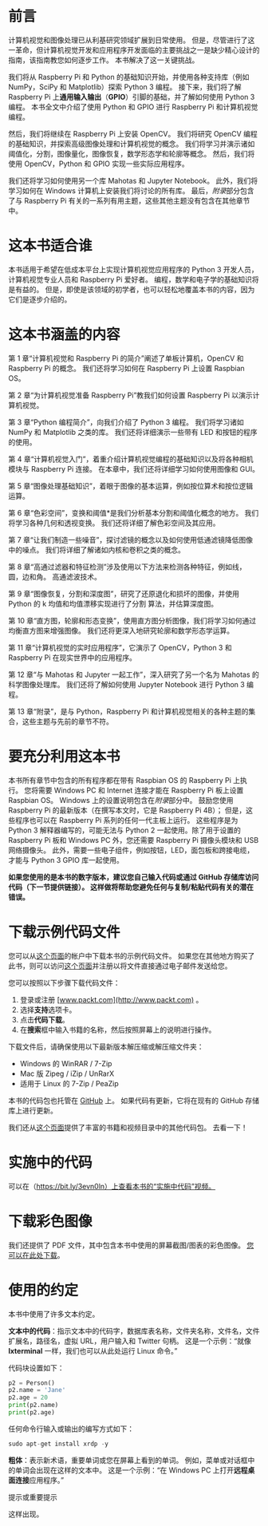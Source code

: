 # 前言

计算机视觉和图像处理已从利基研究领域扩展到日常使用。 但是，尽管进行了这一革命，但计算机视觉开发和应用程序开发面临的主要挑战之一是缺少精心设计的指南，该指南教您如何逐步工作。 本书解决了这一关键挑战。

我们将从 Raspberry Pi 和 Python 的基础知识开始，并使用各种支持库（例如 NumPy，SciPy 和 Matplotlib）探索 Python 3 编程。 接下来，我们将了解 Raspberry Pi 上**通用输入输出**（**GPIO**）引脚的基础，并了解如何使用 Python 3 编程。 本书全文中介绍了使用 Python 和 GPIO 进行 Raspberry Pi 和计算机视觉编程。

然后，我们将继续在 Raspberry Pi 上安装 OpenCV。 我们将研究 OpenCV 编程的基础知识，并探索高级图像处理和计算机视觉的概念。 我们将学习并演示诸如阈值化，分割，图像量化，图像恢复，数学形态学和轮廓等概念。 然后，我们将使用 OpenCV，Python 和 GPIO 实现一些实际应用程序。

我们还将学习如何使用另一个库 Mahotas 和 Jupyter Notebook。 此外，我们将学习如何在 Windows 计算机上安装我们将讨论的所有库。 最后，*附录*部分包含了与 Raspberry Pi 有关的一系列有用主题，这些其他主题没有包含在其他章节中。

# 这本书适合谁

本书适用于希望在低成本平台上实现计算机视觉应用程序的 Python 3 开发人员，计算机视觉专业人员和 Raspberry Pi 爱好者。 编程，数学和电子学的基础知识将是有益的。 但是，即使是该领域的初学者，也可以轻松地覆盖本书的内容，因为它们是逐步介绍的。

# 这本书涵盖的内容

第 1 章“计算机视觉和 Raspberry Pi 的简介”阐述了单板计算机，OpenCV 和 Raspberry Pi 的概念。 我们还将学习如何在 Raspberry Pi 上设置 Raspbian OS。

第 2 章“为计算机视觉准备 Raspberry Pi”教我们如何设置 Raspberry Pi 以演示计算机视觉。

第 3 章“Python 编程简介”，向我们介绍了 Python 3 编程。 我们将学习诸如 NumPy 和 Matplotlib 之类的库。 我们还将详细演示一些带有 LED 和按钮的程序的使用。

第 4 章“计算机视觉入门”，着重介绍计算机视觉编程的基础知识以及将各种相机模块与 Raspberry Pi 连接。 在本章中，我们还将详细学习如何使用图像和 GUI。

第 5 章“图像处理基础知识”，着眼于图像的基本运算，例如按位算术和按位逻辑运算。

第 6 章“色彩空间”，变换和阈值*是我们分析基本分割和阈值化概念的地方。 我们将学习各种几何和透视变换。 我们还将详细了解色彩空间及其应用。

第 7 章“让我们制造一些噪音”，探讨滤镜的概念以及如何使用低通滤镜降低图像中的噪点。 我们将详细了解诸如内核和卷积之类的概念。

第 8 章“高通过滤器和特征检测”涉及使用以下方法来检测各种特征，例如线，圆，边和角。 高通滤波技术。

第 9 章“图像恢复，分割和深度图”，研究了还原退化和损坏的图像，并使用 Python 的 k 均值和均值漂移实现进行了分割 算法，并估算深度图。

第 10 章“直方图，轮廓和形态变换”，使用直方图分析图像，我们将学习如何通过均衡直方图来增强图像。 我们还将更深入地研究轮廓和数学形态学运算。

第 11 章“计算机视觉的实时应用程序”，它演示了 OpenCV，Python 3 和 Raspberry Pi 在现实世界中的应用程序。

第 12 章“与 Mahotas 和 Jupyter 一起工作”，深入研究了另一个名为 Mahotas 的科学图像处理库。 我们还将了解如何使用 Jupyter Notebook 进行 Python 3 编程。

第 13 章“附录”，是与 Python，Raspberry Pi 和计算机视觉相关的各种主题的集合，这些主题与先前的章节不符。

# 要充分利用这本书

本书所有章节中包含的所有程序都在带有 Raspbian OS 的 Raspberry Pi 上执行。 您将需要 Windows PC 和 Internet 连接才能在 Raspberry Pi 板上设置 Raspbian OS。 Windows 上的设置说明包含在*附录*部分中。 鼓励您使用 Raspberry Pi 的最新版本（在撰写本文时，它是 Raspberry Pi 4B）； 但是，这些程序也可以在 Raspberry Pi 系列的任何一代主板上运行。 这些程序是为 Python 3 解释器编写的，可能无法与 Python 2 一起使用。除了用于设置的 Raspberry Pi 板和 Windows PC 外，您还需要 Raspberry Pi 摄像头模块和 USB 网络摄像头。 此外，需要一些电子组件，例如按钮，LED，面包板和跨接电缆，才能与 Python 3 GPIO 库一起使用。

**如果您使用的是本书的数字版本，建议您自己输入代码或通过 GitHub 存储库访问代码（下一节提供链接）。 这样做将帮助您避免任何与复制/粘贴代码有关的潜在错误。**

# 下载示例代码文件

您可以从[这个页面](http://www.packt.com)的帐户中下载本书的示例代码文件。 如果您在其他地方购买了此书，则可以访问[这个页面](http://www.packtpub.com/support)并注册以将文件直接通过电子邮件发送给您。

您可以按照以下步骤下载代码文件：

1.  登录或注册 [www.packt.com](http://www.packt.com) 。
2.  选择**支持**选项卡。
3.  点击**代码下载**。
4.  在**搜索**框中输入书籍的名称，然后按照屏幕上的说明进行操作。

下载文件后，请确保使用以下最新版本解压缩或解压缩文件夹：

*   Windows 的 WinRAR / 7-Zip
*   Mac 版 Zipeg / iZip / UnRarX
*   适用于 Linux 的 7-Zip / PeaZip

本书的代码包也托管在 [GitHub](https://github.com/PacktPublishing/raspberry-pi-computer-vision-programming) 上。 如果代码有更新，它将在现有的 GitHub 存储库上进行更新。

我们还从[这个页面](https://github.com/PacktPublishing/)提供了丰富的书籍和视频目录中的其他代码包。 去看一下！

# 实施中的代码

可以在（https://bit.ly/3evn0ln）上查看本书的“实施中代码”视频。

# 下载彩色图像

我们还提供了 PDF 文件，其中包含本书中使用的屏幕截图/图表的彩色图像。 [您可以在此处下载](https://static.packt-cdn.com/downloads/9781800207219_ColorImages.pdf)。

# 使用的约定

本书中使用了许多文本约定。

**文本中的代码**：指示文本中的代码字，数据库表名称，文件夹名称，文件名，文件扩展名，路径名，虚拟 URL，用户输入和 Twitter 句柄。 这是一个示例：“就像 **lxterminal** 一样，我们也可以从此处运行 Linux 命令。”

代码块设置如下：

```py
p2 = Person()
p2.name = 'Jane'
p2.age = 20
print(p2.name)
print(p2.age)
```

任何命令行输入或输出的编写方式如下：

```py
sudo apt-get install xrdp -y
```

**粗体**：表示新术语，重要单词或您在屏幕上看到的单词。 例如，菜单或对话框中的单词会出现在这样的文本中。 这是一个示例：“在 Windows PC 上打开**远程桌面连接**应用程序。”

提示或重要提示

这样出现。

